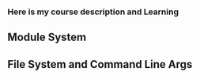 ### Here is my course description and Learning

## Module System

## File System and Command Line Args
